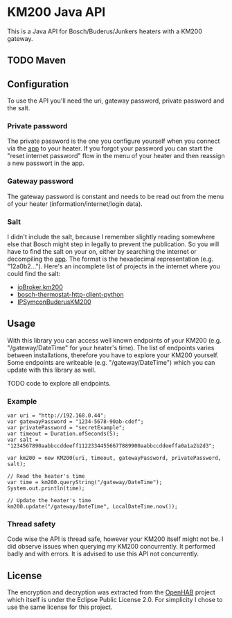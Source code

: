 # KM200 Java API

This is a Java API for Bosch/Buderus/Junkers heaters with a KM200 gateway.

## TODO Maven

## Configuration

To use the API you'll need the uri, gateway password, private password and the salt.

### Private password

The private password is the one you configure yourself when you connect via the
[app](https://play.google.com/store/apps/details?id=com.bosch.tt.buderus) to your heater.
If you forgot your password you can start the "reset internet password" flow in the menu
of your heater and then reassign a new passwort in the app.

### Gateway password

The gateway password is constant and needs to be read out from the menu of your heater (information/internet/login data).

### Salt

I didn't include the salt, because I remember slightly reading somewhere else that Bosch might step in
legally to prevent the publication. So you will have to find the salt on your on, either by searching the internet
or decompiling the [app](https://play.google.com/store/apps/details?id=com.bosch.tt.buderus).
The format is the hexadecimal representation (e.g. "12a0b2…"). Here's an incomplete list of projects in the internet
where you could find the salt:

- [ioBroker.km200](https://github.com/frankjoke/ioBroker.km200/blob/6c0963d671b50cb73f378049448a42cf22a8fecf/km200.js#L13-L17)
- [bosch-thermostat-http-client-python](https://github.com/moustic999/bosch-thermostat-http-client-python/blob/53b2469988c7b25688501669df0981f03a2cbcfa/bosch_thermostat_http/const.py#L5)
- [IPSymconBuderusKM200](https://github.com/demel42/IPSymconBuderusKM200/blob/a71ecedccf8781b607d47692e6c6ebc22a9d1aa3/BuderusKM200/module.php#L683-L686)

## Usage

With this library you can access well known endpoints of your KM200 (e.g. "/gateway/DateTime" for your heater's time).
The list of endpoints varies between installations, therefore you have to explore your KM200 yourself. Some endpoints
are writeable (e.g. "/gateway/DateTime") which you can update with this library as well.

TODO code to explore all endpoints.

### Example

    var uri = "http://192.168.0.44";
    var gatewayPassword = "1234-5678-90ab-cdef";
    var privatePassword = "secretExample";
    var timeout = Duration.ofSeconds(5);
    var salt = "1234567890aabbccddeeff11223344556677889900aabbccddeeffa0a1a2b2d3";
    
    var km200 = new KM200(uri, timeout, gatewayPassword, privatePassword, salt);
    
    // Read the heater's time
    var time = km200.queryString("/gateway/DateTime");
    System.out.println(time);
    
    // Update the heater's time
    km200.update("/gateway/DateTime", LocalDateTime.now());

### Thread safety

Code wise the API is thread safe, however your KM200 itself might not be. I did observe issues when querying my KM200 concurrently. It performed badly and with errors. It is advised to use this API not concurrently.

## License

The encryption and decryption was extracted from the [OpenHAB](https://github.com/openhab/openhab1-addons/tree/v1.10.0/bundles/binding/org.openhab.binding.km200/src/main/java/org/openhab/binding/km200/internal) project which itself is under the 
Eclipse Public License 2.0. For simplicity I chose to use the same license for this project.

